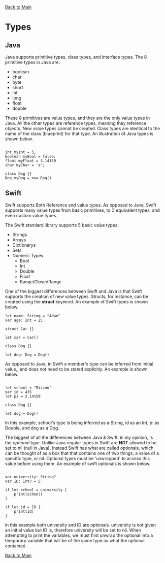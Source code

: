 [Back to Main](README.md/#types)
# Types

## Java

Java supports primitive types, class types, and interface types. The 8 primitive types in Java are:
* boolean
* char
* byte
* short
* int
* long
* float
* double

These 8 primitives are value types, and they are the only value types in Java. All the other types are reference types, meaning they reference objects. New value types cannot be created. Class types are identical to the name of the class (blueprint) for that type. An illustration of Java types is shown below.

```

int myInt = 5;
boolean myBool = false;
float myFloat = 3.14159
char myChar = 'a';

class Dog {}
Dog myDog = new Dog()

```

## Swift

Swift supports Both Reference and value types.  As opposed to Java, Swift supports many value types from basic primitives, to C equivalent types, and even custom value types. 

The Swift standard library supports 5 basic value types:
* Strings
* Arrays
* Dictionarys
* Sets
* Numeric Types
    * Bool
    * Int
    * Double
    * Float
    * Range/ClosedRange
    
One of the biggest differences between Swift and Java is that Swift supports the creation of new value types. Structs, for instance, can be created using the **struct** keyword. An example of Swift types is shown below.

```
let name: String = "Adam"
var age: Int = 25

struct Car {}

let car = Car()

class Dog {}

let dog: Dog = Dog()
```

As opposed to Java, in Swift a member's type can be inferred from initial value,, and does not need to be stated explicitly. An example is shown below. 

```

let school = "Mizzou"
var id = 435
let pi = 3.14159

class Dog {}

let dog = Dog()

```
In this example, school's type is being inferred as a String, id as an Int, pi as Double, and dog as a Dog.

The biggest of all the differences between Java & Swift, in my opinion, is the *optional* type. Unlike Java regular types in Swift are **NOT** allowed to be set to nil (null in Java). Instead Swift has what are called optionals, which can be thought of as a box that that contains one of two things; a value of a specific type, or nil. Optional types must be 'unwrapped' to access this value before using them. An example of swift optionals is shown below.

```

var university: String?
var ID: Int? = 5

if let school = university {
    print(school)
}

if let id = ID {
    print(id)
}

```

in this example both university and ID are optionals. university is not given an initial value but ID is, therefore university will be set to nil. When attempting to print the variables, we must first unwrap the optional into a temporary variable that will be of the same type as what the optional contained.


[Back to Main](README.md/#types)

